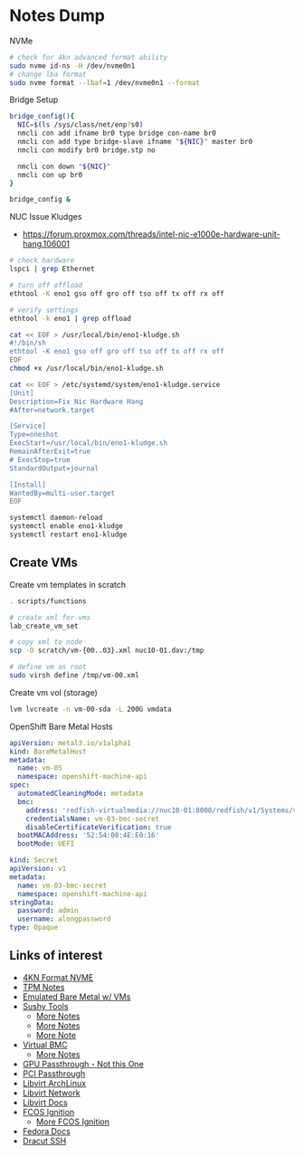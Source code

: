 # Notes Dump

NVMe

```sh
# check for 4kn advanced format ability
sudo nvme id-ns -H /dev/nvme0n1
# change lba format
sudo nvme format --lbaf=1 /dev/nvme0n1 --format
```

Bridge Setup

```sh
bridge_config(){
  NIC=$(ls /sys/class/net/enp?s0)
  nmcli con add ifname br0 type bridge con-name br0
  nmcli con add type bridge-slave ifname "${NIC}" master br0
  nmcli con modify br0 bridge.stp no

  nmcli con down "${NIC}"
  nmcli con up br0
}

bridge_config &
```

NUC Issue Kludges

- https://forum.proxmox.com/threads/intel-nic-e1000e-hardware-unit-hang.106001

```sh
# check hardware
lspci | grep Ethernet

# turn off offload
ethtool -K eno1 gso off gro off tso off tx off rx off

# verify settings
ethtool -k eno1 | grep offload
```

```sh
cat << EOF > /usr/local/bin/eno1-kludge.sh
#!/bin/sh
ethtool -K eno1 gso off gro off tso off tx off rx off
EOF
chmod +x /usr/local/bin/eno1-kludge.sh

cat << EOF > /etc/systemd/system/eno1-kludge.service 
[Unit]
Description=Fix Nic Hardware Hang
#After=network.target

[Service]
Type=oneshot
ExecStart=/usr/local/bin/eno1-kludge.sh
RemainAfterExit=true
# ExecStop=true
StandardOutput=journal

[Install]
WantedBy=multi-user.target
EOF

systemctl daemon-reload
systemctl enable eno1-kludge
systemctl restart eno1-kludge
```

## Create VMs

Create vm templates in scratch

```sh
. scripts/functions

# create xml for vms
lab_create_vm_set

# copy xml to node
scp -O scratch/vm-{00..03}.xml nuc10-01.dav:/tmp

# define vm as root
sudo virsh define /tmp/vm-00.xml
```

Create vm vol (storage)

```sh
lvm lvcreate -n vm-00-sda -L 200G vmdata
```

OpenShift Bare Metal Hosts

```yaml
apiVersion: metal3.io/v1alpha1
kind: BareMetalHost
metadata:
  name: vm-05
  namespace: openshift-machine-api
spec:
  automatedCleaningMode: metadata
  bmc:
    address: 'redfish-virtualmedia://nuc10-01:8000/redfish/v1/Systems/vm-03'
    credentialsName: vm-03-bmc-secret
    disableCertificateVerification: true
  bootMACAddress: '52:54:00:4E:E0:16'
  bootMode: UEFI
```

```yaml
kind: Secret
apiVersion: v1
metadata:
  name: vm-03-bmc-secret
  namespace: openshift-machine-api
stringData:
  password: admin
  username: alongpassword
type: Opaque
```

## Links of interest

- [4KN Format NVME](https://carlosfelic.io/misc/how-to-switch-your-nvme-ssd-to-4kn-advanced-format/)
- [TPM Notes](https://tpm2-software.github.io/2020/06/12/Remote-Attestation-With-tpm2-tools.html)
- [Emulated Bare Metal w/ VMs](https://github.com/amedeos/ocp4-in-the-jars)
- [Sushy Tools](https://docs.openstack.org/sushy-tools/latest/admin/)
  - [More Notes](https://jgato.github.io/jgato/posts/redfish-sushy/)
  - [More Notes](https://gist.github.com/williamcaban/e5d02b3b7a93b497459c94446105872c)
  - [More Note](https://cloudcult.dev/sushy-emulator-redfish-for-the-virtualization-nation/)
- [Virtual BMC](https://docs.openstack.org/virtualbmc/latest/user/index.html)
  - [More Notes](https://www.cloudnull.io/2019/05/vbmc/)
- [GPU Passthrough - Not this One](https://github.com/martinopiaggi/Single-GPU-Passthrough-for-Dummies)
- [PCI Passthrough](https://github.com/Flux365/Fedora-VFIO-Guide)
- [Libvirt ArchLinux](https://wiki.archlinux.org/title/Libvirt#Server)
- [Libvirt Network](https://libvirt.org/formatnetwork.html)
- [Libvirt Docs](https://libvirt.org/docs.html)
- [FCOS Ignition](https://github.com/project-faros/cluster-manager/blob/master/app/roles/openshift-installer/templates/98-cache-disk.yaml.j2)
  - [More FCOS Ignition](https://coreos.github.io/ignition/getting-started)
- [Fedora Docs](https://docs.fedoraproject.org/en-US/fedora-coreos/live-booting)
- [Dracut SSH](https://github.com/dracut-crypt-ssh/dracut-crypt-ssh)
